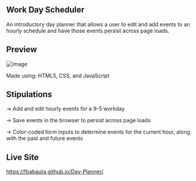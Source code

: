 ## Work Day Scheduler

An introductory day planner that allows a user to edit and add events to an hourly schedule and have those events persist across page loads.

## Preview
![image](https://user-images.githubusercontent.com/70370805/99403100-2d92e200-288e-11eb-9ffa-32bc3b91f133.png)

Made using: HTML5, CSS, and JavaScript

## Stipulations
&rightarrow; Add and edit hourly events for a 9-5 workday

&rightarrow; Save events in the browser to persist across page loads

&rightarrow; Color-coded form inputs to determine events for the current hour, along with the past and future events

## Live Site
https://fbabauta.github.io/Day-Planner/.



